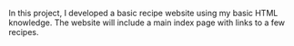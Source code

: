 In this project, I developed a basic recipe website using my basic HTML knowledge. The website will include a main index page with links to a few recipes.